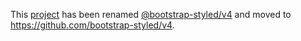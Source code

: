 This [project](https://module.kopaxgroup.com/bootstrap-styled/v4) has been renamed [@bootstrap-styled/v4](https://www.npmjs.com/package/@bootstrap-styled/v4) and moved to https://github.com/bootstrap-styled/v4.
